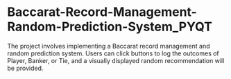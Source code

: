 # Baccarat-Record-Management-Random-Prediction-System_PYQT
The project involves implementing a Baccarat record management and random prediction system. Users can click buttons to log the outcomes of Player, Banker, or Tie, and a visually displayed random recommendation will be provided.
